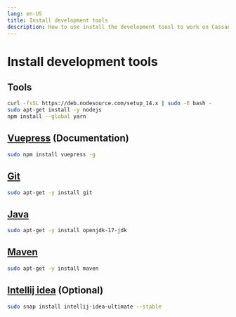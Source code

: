 ```yaml
---
lang: en-US
title: Install development tools
description: How to use install the development toosl to work on Cassandre and its website
---
```

# Install development tools

## Tools
```bash
curl -fsSL https://deb.nodesource.com/setup_14.x | sudo -E bash -
sudo apt-get install -y nodejs
npm install --global yarn
```

## [Vuepress](https://vuepress.vuejs.org/) (Documentation)
```bash
sudo npm install vuepress -g
```

## [Git](https://git-scm.com/)
```bash
sudo apt-get -y install git 
```

## [Java](https://openjdk.java.net/install/)
```bash
sudo apt-get -y install openjdk-17-jdk
```

## [Maven](https://maven.apache.org/)
```bash
sudo apt-get -y install maven
```

## [Intellij idea](https://www.jetbrains.com/idea/) (Optional)
```bash
sudo snap install intellij-idea-ultimate --stable
```
